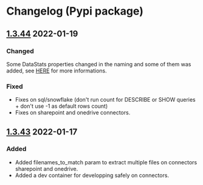 # Changelog (Pypi package)

## [1.3.44] 2022-01-19

### Changed

Some DataStats properties changed in the naming and some of them was added, see [HERE](https://github.com/ToucanToco/toucan-connectors/commit/9d74efb6a6e37c6fbcd951743ac418aa84911704) for more informations.

### Fixed

- Fixes on sql/snowflake (don't run count for DESCRIBE or SHOW queries + don't use -1 as default rows count)
- Fixes on sharepoint and onedrive connectors.

## [1.3.43] 2022-01-17

### Added

- Added filenames_to_match param to extract multiple files on connectors sharepoint and onedrive.
- Added a dev container for developping safely on connectors.


[1.3.44]: https://github.com/ToucanToco/toucan-connectors/compare/v1.3.40...v1.3.44
[1.3.43]: https://github.com/ToucanToco/toucan-connectors/compare/v1.3.40...v1.3.44
